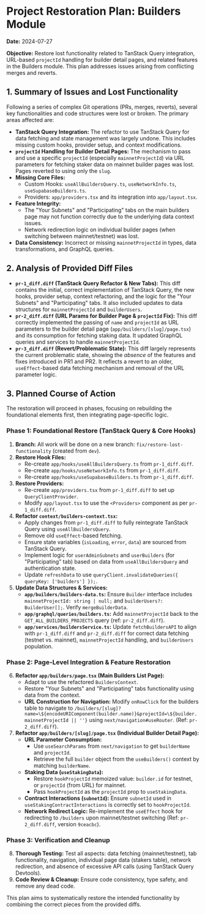 # Project Restoration Plan: Builders Module

**Date:** 2024-07-27

**Objective:** Restore lost functionality related to TanStack Query integration, URL-based `projectId` handling for builder detail pages, and related features in the Builders module. This plan addresses issues arising from conflicting merges and reverts.

## 1. Summary of Issues and Lost Functionality

Following a series of complex Git operations (PRs, merges, reverts), several key functionalities and code structures were lost or broken. The primary areas affected are:

*   **TanStack Query Integration:** The refactor to use TanStack Query for data fetching and state management was largely undone. This includes missing custom hooks, provider setup, and context modifications.
*   **`projectId` Handling for Builder Detail Pages:** The mechanism to pass and use a specific `projectId` (especially `mainnetProjectId`) via URL parameters for fetching staker data on mainnet builder pages was lost. Pages reverted to using only the `slug`.
*   **Missing Core Files:**
    *   Custom Hooks: `useAllBuildersQuery.ts`, `useNetworkInfo.ts`, `useSupabaseBuilders.ts`.
    *   Providers: `app/providers.tsx` and its integration into `app/layout.tsx`.
*   **Feature Integrity:**
    *   The "Your Subnets" and "Participating" tabs on the main builders page may not function correctly due to the underlying data context issues.
    *   Network redirection logic on individual builder pages (when switching between mainnet/testnet) was lost.
*   **Data Consistency:** Incorrect or missing `mainnetProjectId` in types, data transformations, and GraphQL queries.

## 2. Analysis of Provided Diff Files

*   **`pr-1_diff.diff` (TanStack Query Refactor & New Tabs):** This diff contains the initial, correct implementation of TanStack Query, the new hooks, provider setup, context refactoring, and the logic for the "Your Subnets" and "Participating" tabs. It also included updates to data structures for `mainnetProjectId` and `builderUsers`.
*   **`pr-2_diff.diff` (URL Params for Builder Page & `projectId` Fix):** This diff correctly implemented the passing of `name` and `projectId` as URL parameters to the builder detail page (`app/builders/[slug]/page.tsx`) and its consumption for fetching staking data. It updated GraphQL queries and services to handle `mainnetProjectId`.
*   **`pr-3_diff.diff` (Revert/Problematic State):** This diff largely represents the current problematic state, showing the *absence* of the features and fixes introduced in PR1 and PR2. It reflects a revert to an older, `useEffect`-based data fetching mechanism and removal of the URL parameter logic.

## 3. Planned Course of Action

The restoration will proceed in phases, focusing on rebuilding the foundational elements first, then integrating page-specific logic.

### Phase 1: Foundational Restore (TanStack Query & Core Hooks)

1.  **Branch:** All work will be done on a new branch: `fix/restore-lost-functionality` (created from `dev`).
2.  **Restore Hook Files:**
    *   Re-create `app/hooks/useAllBuildersQuery.ts` from `pr-1_diff.diff`.
    *   Re-create `app/hooks/useNetworkInfo.ts` from `pr-1_diff.diff`.
    *   Re-create `app/hooks/useSupabaseBuilders.ts` from `pr-1_diff.diff`.
3.  **Restore Providers:**
    *   Re-create `app/providers.tsx` from `pr-1_diff.diff` to set up `QueryClientProvider`.
    *   Modify `app/layout.tsx` to use the `<Providers>` component as per `pr-1_diff.diff`.
4.  **Refactor `context/builders-context.tsx`:**
    *   Apply changes from `pr-1_diff.diff` to fully reintegrate TanStack Query using `useAllBuildersQuery`.
    *   Remove old `useEffect`-based fetching.
    *   Ensure state variables (`isLoading`, `error`, `data`) are sourced from TanStack Query.
    *   Implement logic for `userAdminSubnets` and `userBuilders` (for "Participating" tab) based on data from `useAllBuildersQuery` and authentication state.
    *   Update `refreshData` to use `queryClient.invalidateQueries({ queryKey: ['builders'] });`.
5.  **Update Data Structures & Services:**
    *   **`app/builders/builders-data.ts`:** Ensure `Builder` interface includes `mainnetProjectId: string | null;` and `builderUsers?: BuilderUser[];`. Verify `mergeBuilderData`.
    *   **`app/graphql/queries/builders.ts`:** Add `mainnetProjectId` back to the `GET_ALL_BUILDERS_PROJECTS` query (ref: `pr-2_diff.diff`).
    *   **`app/services/buildersService.ts`:** Update `fetchBuildersAPI` to align with `pr-1_diff.diff` and `pr-2_diff.diff` for correct data fetching (testnet vs. mainnet), `mainnetProjectId` handling, and `builderUsers` population.

### Phase 2: Page-Level Integration & Feature Restoration

6.  **Refactor `app/builders/page.tsx` (Main Builders List Page):**
    *   Adapt to use the refactored `BuildersContext`.
    *   Restore "Your Subnets" and "Participating" tabs functionality using data from the context.
    *   **URL Construction for Navigation:** Modify `onRowClick` for the builders table to navigate to `/builders/[slug]?name=\${encodeURIComponent(builder.name)}&projectId=\${builder.mainnetProjectId || ''}` using `next/navigation#useRouter`. (Ref: `pr-2_diff.diff`).
7.  **Refactor `app/builders/[slug]/page.tsx` (Individual Builder Detail Page):**
    *   **URL Parameter Consumption:**
        *   Use `useSearchParams` from `next/navigation` to get `builderName` and `projectId`.
        *   Retrieve the full `builder` object from the `useBuilders()` context by matching `builderName`.
    *   **Staking Data (`useStakingData`):**
        *   Restore `hookProjectId` memoized value: `builder.id` for testnet, or `projectId` (from URL) for mainnet.
        *   Pass `hookProjectId` as the `projectId` prop to `useStakingData`.
    *   **Contract Interactions (`subnetId`):** Ensure `subnetId` used in `useStakingContractInteractions` is correctly set to `hookProjectId`.
    *   **Network Redirect Logic:** Re-implement the `useEffect` hook for redirecting to `/builders` upon mainnet/testnet switching (Ref: `pr-2_diff.diff`, version `9ceacbc`).

### Phase 3: Verification and Cleanup

8.  **Thorough Testing:** Test all aspects: data fetching (mainnet/testnet), tab functionality, navigation, individual page data (stakers table), network redirection, and absence of excessive API calls (using TanStack Query Devtools).
9.  **Code Review & Cleanup:** Ensure code consistency, type safety, and remove any dead code.

This plan aims to systematically restore the intended functionality by combining the correct pieces from the provided diffs.